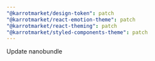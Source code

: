 ```yaml
---
"@karrotmarket/design-token": patch
"@karrotmarket/react-emotion-theme": patch
"@karrotmarket/react-theming": patch
"@karrotmarket/styled-components-theme": patch
---
```


Update nanobundle
